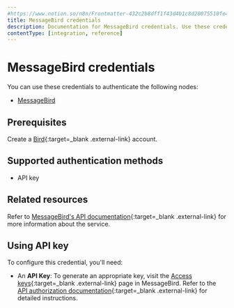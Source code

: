 ```yaml
---
#https://www.notion.so/n8n/Frontmatter-432c2b8dff1f43d4b1c8d20075510fe4
title: MessageBird credentials
description: Documentation for MessageBird credentials. Use these credentials to authenticate MessageBird in n8n, a workflow automation platform.
contentType: [integration, reference]
---
```


# MessageBird credentials

You can use these credentials to authenticate the following nodes:

- [MessageBird](/integrations/builtin/app-nodes/n8n-nodes-base.messagebird.md)

## Prerequisites

Create a [Bird](https://bird.com/){:target=_blank .external-link} account.

## Supported authentication methods

- API key

## Related resources

Refer to [MessageBird's API documentation](https://docs.bird.com/api){:target=_blank .external-link} for more information about the service.

## Using API key

To configure this credential, you'll need:

- An **API Key**: To generate an appropriate key, visit the [Access keys](https://app.bird.com/settings/access-keys){:target=_blank .external-link} page in MessageBird. Refer to the [API authorization documentation](https://docs.bird.com/api/api-access/api-authorization){:target=_blank .external-link} for detailed instructions. 

